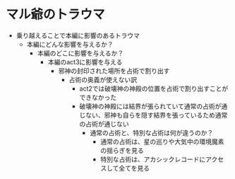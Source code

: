 # マル爺のトラウマ
- 乗り越えることで本編に影響のあるトラウマ
  - 本編にどんな影響を与えるか？
    - 本編のどこに影響を与えるか？
      - 本編のact3に影響を与える
        - 邪神の封印された場所を占術で割り出す
          - 占術の奥義が使えない訳
            - act2では破壊神の神殿の位置を占術で割り出すことができなかった
            - 破壊神の神殿には結界が張られていて通常の占術が通じない、邪神も自らを隠す結界を張っているため通常の占術が通じない
              - 通常の占術と、特別な占術は何が違うのか？
                - 通常の占術は、星の巡りや大気中の環境魔素の揺らぎを見る
                - 特別な占術は、アカシックレコードにアクセスして全てを見る
